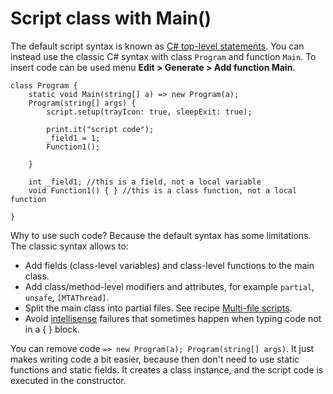 # Script class with Main()

The default script syntax is known as [C# top-level statements](https://www.google.com/search?q=C%23+top-level+statements). You can instead use the classic C# syntax with class `Program` and function `Main`. To insert code can be used menu **Edit > Generate > Add function Main**.

```
class Program {
	static void Main(string[] a) => new Program(a);
	Program(string[] args) {
		script.setup(trayIcon: true, sleepExit: true);
		
		print.it("script code");
		_field1 = 1;
		Function1();
		
	}
	
	int _field1; //this is a field, not a local variable
	void Function1() { } //this is a class function, not a local function
	
}
```

Why to use such code? Because the default syntax has some limitations. The classic syntax allows to:

- Add fields (class-level variables) and class-level functions to the main class.
- Add class/method-level modifiers and attributes, for example `partial`, `unsafe`, `[MTAThread]`.
- Split the main class into partial files. See recipe [Multi-file scripts](Multi-file%20scripts%2C%20projects.html).
- Avoid [intellisense](https://www.google.com/search?q=intellisense) failures that sometimes happen when typing code not in a { } block.

You can remove code `=> new Program(a); Program(string[] args)`. It just makes writing code a bit easier, because then don't need to use static functions and static fields. It creates a class instance, and the script code is executed in the constructor.